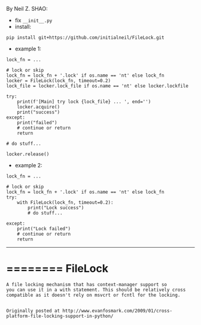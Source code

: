 By Neil Z. SHAO:
- fix `__init__.py`
- install:
```
pip install git+https://github.com/initialneil/FileLock.git
```

- example 1:
```
lock_fn = ...

# lock or skip
lock_fn = lock_fn + '.lock' if os.name == 'nt' else lock_fn
locker = FileLock(lock_fn, timeout=0.2)
lock_file = locker.lock_file if os.name == 'nt' else locker.lockfile

try:
    print(f'[Main] try lock {lock_file} ... ', end='')
    locker.acquire()
    print("success")
except:
    print("failed")
    # continue or return
    return

# do stuff...

locker.release()
```

- example 2:
```
lock_fn = ...

# lock or skip
lock_fn = lock_fn + '.lock' if os.name == 'nt' else lock_fn
try:
    with FileLock(lock_fn, timeout=0.2):
        print("Lock success")
        # do stuff...
    
except:
    print("Lock failed")
    # continue or return
    return
```

-----
========
FileLock
========

    A file locking mechanism that has context-manager support so 
    you can use it in a with statement. This should be relatively cross
    compatible as it doesn't rely on msvcrt or fcntl for the locking.
    

    Originally posted at http://www.evanfosmark.com/2009/01/cross-platform-file-locking-support-in-python/
